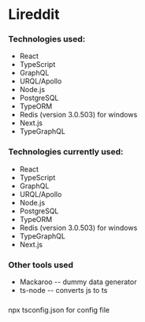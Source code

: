 # Lireddit

### Technologies used:

- React
- TypeScript
- GraphQL
- URQL/Apollo
- Node.js
- PostgreSQL
- TypeORM
- Redis (version 3.0.503) for windows
- Next.js
- TypeGraphQL

### Technologies currently used:

- React
- TypeScript
- GraphQL
- URQL/Apollo
- Node.js
- PostgreSQL
- TypeORM
- Redis (version 3.0.503) for windows
- TypeGraphQL
- Next.js

### Other tools used
- Mackaroo -- dummy data generator
- ts-node  -- converts js to ts

###
npx tsconfig.json for config file

